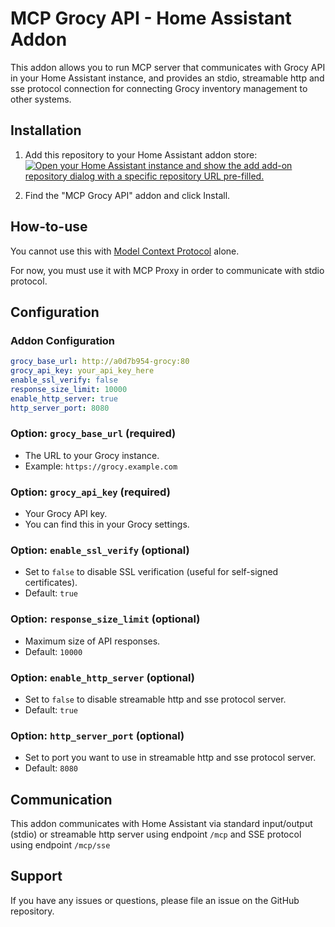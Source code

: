 # MCP Grocy API - Home Assistant Addon

This addon allows you to run MCP server that communicates with Grocy API in your Home Assistant instance, and provides an stdio, streamable http and sse protocol connection for connecting Grocy inventory management to other systems.

## Installation

1. Add this repository to your Home Assistant addon store: 
   [![Open your Home Assistant instance and show the add add-on repository dialog with a specific repository URL pre-filled.](https://my.home-assistant.io/badges/supervisor_add_addon_repository.svg)](https://my.home-assistant.io/redirect/supervisor_add_addon_repository/?repository_url=https://github.com/saya6k/hassio-addons)

2. Find the "MCP Grocy API" addon and click Install.


## How-to-use

You cannot use this with [Model Context Protocol](https://www.home-assistant.io/integrations/mcp) alone.

For now, you must use it with MCP Proxy in order to communicate with stdio protocol.

## Configuration

### Addon Configuration

```yaml
grocy_base_url: http://a0d7b954-grocy:80
grocy_api_key: your_api_key_here
enable_ssl_verify: false
response_size_limit: 10000
enable_http_server: true
http_server_port: 8080
```

### Option: `grocy_base_url` (required)
- The URL to your Grocy instance.
- Example: `https://grocy.example.com`

### Option: `grocy_api_key` (required)
- Your Grocy API key.
- You can find this in your Grocy settings.

### Option: `enable_ssl_verify` (optional)
- Set to `false` to disable SSL verification (useful for self-signed certificates).
- Default: `true`

### Option: `response_size_limit` (optional)
- Maximum size of API responses.
- Default: `10000`

### Option: `enable_http_server` (optional)
- Set to `false` to disable streamable http and sse protocol server.
- Default: `true`

### Option: `http_server_port` (optional)
- Set to port you want to use in streamable http and sse protocol server.
- Default: `8080`

## Communication

This addon communicates with Home Assistant via standard input/output (stdio) or streamable http server using endpoint `/mcp` and SSE protocol using endpoint `/mcp/sse`

## Support

If you have any issues or questions, please file an issue on the GitHub repository.